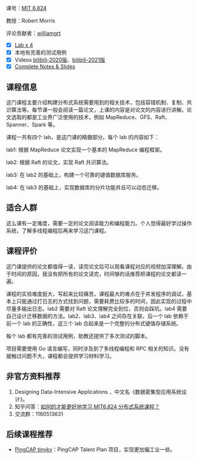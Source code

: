 课号：[MIT 6.824](https://pdos.csail.mit.edu/6.824/index.html) 

教授：Robert Morris

评论贡献者：[williamgrt](https://github.com/williamgrt)

- [x] [Lab x 4](https://pdos.csail.mit.edu/6.824/labs/lab-mr.html)
- [x] 本地有完善的测试用例
- [x] Videos [bilibili-2020版](https://www.bilibili.com/video/BV1R7411t71W)、[bilibili-2021版](https://www.bilibili.com/video/BV16f4y1z7kn)
- [x] [Complete Notes & Slides](https://pdos.csail.mit.edu/6.824/schedule.html)

## 课程信息

这门课程主要介绍构建分布式系统需要用到的相关技术，包括容错机制、复制、共识算法等。每节课一般会阅读一篇论文，上课的内容是对论文的内容进行讲解。论文选取的都是工业界广泛使用的技术，例如 MapReduce、GFS、Raft、Spanner、Spark 等。

课程一共有四个 lab，是这门课的精髓部分。每个 lab 的内容如下：

lab1: 根据 MapReduce 论文实现一个基本的 MapReduce 编程框架。

lab2: 根据 Raft 的论文，实现 Raft 共识算法。

lab3: 在 lab2 的基础上，构建一个可靠的键值数据库服务。

lab4: 在 lab3 的基础上，实现数据库的分片功能并且可以动态迁移。

## 适合人群

这么课有一定难度，需要一定的论文阅读能力和编程能力。个人觉得最好学过操作系统，了解多线程编程后再来学习这门课程。

## 课程评价

这门课提供的论文都值得一读，读完论文后可以观看课程对应的视频加深理解。由于时间的原因，我没有把所有的论文读完，时间够的话推荐把课程的论文都读一遍。

课程的实验难度挺大，写起来比较痛苦。课程最大的难点在于并发程序的调试，基本上只能通过打日志的方式找到问题，需要耗费比较多的时间，因此实现的过程中尽量多输出日志。lab2 需要对 Raft 论文理解完全到位，否则会踩坑。lab4 需要自己设计迁移数据的方法。lab2、lab3、lab4 之间存在关联，后一个 lab 依赖于前一个 lab 的正确性，这三个 lab 合起来是一个完整的分布式键值存储系统。

每个 lab 都有完善的测试用例，助教还提供了多次测试的脚本。

项目需要使用 Go 语言编写，同时涉及到了多线程编程和 RPC 相关的知识。没有接触过问题不大，课程都会提供学习材料学习。

## 非官方资料推荐

1. Designing Data-Intensive Applications ，中文名《数据密集型应用系统设计》。
2. 知乎问答：[如何的才能更好地学习 MIT6.824 分布式系统课程？](https://www.zhihu.com/question/29597104)
3. 交流群：1160513631

## 后续课程推荐

- [PingCAP tinykv](https://university.pingcap.com/talent-plan/implement-a-mini-distributed-relational-database)：PingCAP Talent Plan 项目，实现更加偏工业一些。

